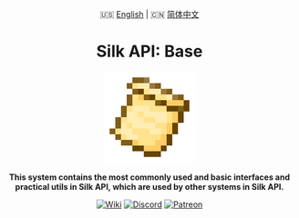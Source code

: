 <div style="text-align:center">

🇺🇸 [English](README/README.en_us.md) |
🇨🇳 [简体中文](README/README.zh_cn.md)

# Silk API: Base

<img src="../img/icon.png" alt="Logo" width="160" height="160"/>

**This system contains the most commonly used and basic interfaces and practical utils in Silk API, which are used by other systems in Silk API.**

[<img alt="Wiki" height="64" src="https://cdn.simpleicons.org/wikipedia/000000/FFFFFF]" width="64"/>](https://silk-mc.gitbook.io/silk-api)
[<img alt="Discord" height="64" src="https://cdn.simpleicons.org/discord" width="64"/>](https://discord.com/invite/ZJuQyH2RBz)
[<img alt="Patreon" height="64" src="https://cdn.simpleicons.org/patreon/000000/FFFFFF" width="64"/>](https://www.patreon.com/GameGeek_Saikel)

</div>